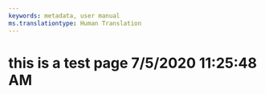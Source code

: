 ```yaml
---
keywords: metadata, user manual
ms.translationtype: Human Translation
---
```

# this is a test page 7/5/2020 11:25:48 AM
